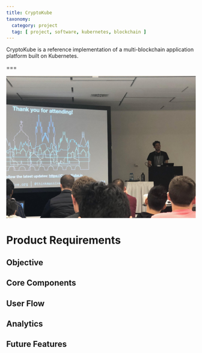 ```yaml
---
title: CryptoKube
taxonomy:
  category: project
  tag: [ project, software, kubernetes, blockchain ]
---
```


CryptoKube is a reference implementation of a multi-blockchain application platform built on Kubernetes.

===

![](devcon4-workshop.jpg)

# Product Requirements

## Objective

## Core Components

## User Flow

## Analytics

## Future Features

